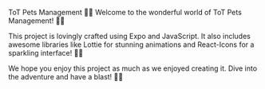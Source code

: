 ToT Pets Management 🐾😻
Welcome to the wonderful world of ToT Pets Management! 🎉✨

This project is lovingly crafted using Expo and JavaScript. It also includes awesome libraries like Lottie for stunning animations and React-Icons for a sparkling interface! 🚀🌟

We hope you enjoy this project as much as we enjoyed creating it. Dive into the adventure and have a blast! 🎈😄
